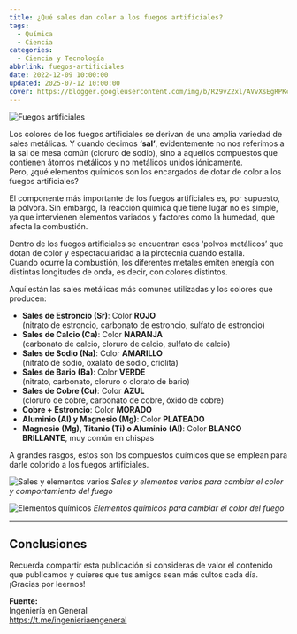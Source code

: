 ```yaml
---
title: ¿Qué sales dan color a los fuegos artificiales?
tags:
  - Química
  - Ciencia
categories:
  - Ciencia y Tecnología
abbrlink: fuegos-artificiales
date: 2022-12-09 10:00:00
updated: 2025-07-12 10:00:00
cover: https://blogger.googleusercontent.com/img/b/R29vZ2xl/AVvXsEgRPKcw7ZQCRWXQAl9e1ezt5sRh8arwPGdkr8noxePXMyCUMH3H1tpA5EDDb7sBaFqgLug2jk9pk2lJkQnzx8vvqz9LfcAtkq14Jaog6S8EgEeU3Cog_XB7X3gsJcmSbb-itU2EFIp8rs6l_OoUvhjUYsHMv2OSu1qhicMvBqIm55_ANpTLYnP53j6-/s1600/fuegos%20artificiales.webp
---
```


![Fuegos artificiales](https://blogger.googleusercontent.com/img/b/R29vZ2xl/AVvXsEgRPKcw7ZQCRWXQAl9e1ezt5sRh8arwPGdkr8noxePXMyCUMH3H1tpA5EDDb7sBaFqgLug2jk9pk2lJkQnzx8vvqz9LfcAtkq14Jaog6S8EgEeU3Cog_XB7X3gsJcmSbb-itU2EFIp8rs6l_OoUvhjUYsHMv2OSu1qhicMvBqIm55_ANpTLYnP53j6-/s1600/fuegos%20artificiales.webp)

Los colores de los fuegos artificiales se derivan de una amplia variedad de sales metálicas. Y cuando decimos **‘sal’**, evidentemente no nos referimos a la sal de mesa común (cloruro de sodio), sino a aquellos compuestos que contienen átomos metálicos y no metálicos unidos iónicamente.  
Pero, ¿qué elementos químicos son los encargados de dotar de color a los fuegos artificiales?

<!-- more -->

El componente más importante de los fuegos artificiales es, por supuesto, la pólvora. Sin embargo, la reacción química que tiene lugar no es simple, ya que intervienen elementos variados y factores como la humedad, que afecta la combustión.

Dentro de los fuegos artificiales se encuentran esos ‘polvos metálicos’ que dotan de color y espectacularidad a la pirotecnia cuando estalla.  
Cuando ocurre la combustión, los diferentes metales emiten energía con distintas longitudes de onda, es decir, con colores distintos.

Aquí están las sales metálicas más comunes utilizadas y los colores que producen:

- **Sales de Estroncio (Sr)**: Color **ROJO**  
  (nitrato de estroncio, carbonato de estroncio, sulfato de estroncio)
- **Sales de Calcio (Ca)**: Color **NARANJA**  
  (carbonato de calcio, cloruro de calcio, sulfato de calcio)
- **Sales de Sodio (Na)**: Color **AMARILLO**  
  (nitrato de sodio, oxalato de sodio, criolita)
- **Sales de Bario (Ba)**: Color **VERDE**  
  (nitrato, carbonato, cloruro o clorato de bario)
- **Sales de Cobre (Cu)**: Color **AZUL**  
  (cloruro de cobre, carbonato de cobre, óxido de cobre)
- **Cobre + Estroncio**: Color **MORADO**
- **Aluminio (Al) y Magnesio (Mg)**: Color **PLATEADO**
- **Magnesio (Mg), Titanio (Ti) o Aluminio (Al)**: Color **BLANCO BRILLANTE**, muy común en chispas

A grandes rasgos, estos son los compuestos químicos que se emplean para darle colorido a los fuegos artificiales.

![Sales y elementos varios](https://blogger.googleusercontent.com/img/b/R29vZ2xl/AVvXsEiWnXDwqVw9j9Q9_mf0zGHmlAiDkNgVWLUzpgE9a19TGcq76KanFaWY5AagtmDEjeL1TXj7vyGmNQ_u3iU2hOa79Qev0BaxQKytCeHRD5BDdx4djvH39ok0a2SdlMZfw4KJUWPGhg8gO9JgIn-wHD0IB_xk4d2uJwa5fsjfbWmFAMMLeyh73Gho9ZcJ/s1600/dc0e06cdbc363ccd0d791.jpg)
*Sales y elementos varios para cambiar el color y comportamiento del fuego*

![Elementos químicos](https://blogger.googleusercontent.com/img/b/R29vZ2xl/AVvXsEggFN3CXQunEtLt2PeZoy25A_idfHQ4334M_-ajeGO_20Oas_wlq9gvXAVrOQHX8-Gc0vFOhRIl6Y8cZfFk64acuhreYLqJIQbV4GAG1i7gqXIGqo-WoAIoVqzjUUUbLX2RzT8eCjCEn2ajronYR58IyQ4shpBcVKppT18iI9UNbbxdWR7jkrayzgXT/s1600/20f7ab98d4f084d142fe6.png)
*Elementos químicos para cambiar el color del fuego*

---

## Conclusiones

Recuerda compartir esta publicación si consideras de valor el contenido que publicamos y quieres que tus amigos sean más cultos cada día.  
¡Gracias por leernos!

**Fuente:**  
Ingeniería en General  
https://t.me/ingenieriaengeneral